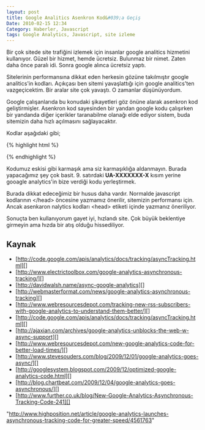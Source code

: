 ```yaml
---
layout: post
title: Google Analitics Asenkron Kod&#039;a Geçiş
Date: 2010-02-15 12:34
Category: Haberler, Javascript
tags: Google Analytics, Javascript, site izleme
---
```


Bir çok sitede site trafiğini izlemek için insanlar google analitics
hizmetini kullanıyor. Güzel bir hizmet, hemde ücretsiz. Bulunmaz bir
nimet. Zaten daha önce paralı idi. Sonra google alınca ücretsiz yaptı.

Sitelerinin performansına dikkat eden herkesin gözüne takılmıştır google
analitics'in kodları. Açıkçası ben sitemi yavaşlattığı için google
analitics'ten vazgeçicektim. Bir aralar site çok yavaştı. O zamanlar
düşünüyordum.

Google çalışanlarıda bu konudaki şikayetleri göz önüne alarak asenkron
kod geliştirmişler. Asenkron kod sayesinden bir yandan google kodu
çalışırken bir yandanda diğer içerikler taranabilme olanağı elde ediyor
sistem, buda sitemizin daha hızlı açılmasını sağlayacaktır.

Kodlar aşağıdaki gibi;

{% highlight html %}
<!DOCTYPE html>
<html>
<head>
<title>Başlık</title>
</head>
<body>
<script type="text/javascript">
  var _gaq = _gaq || [];
  _gaq.push(['_setAccount', 'UA-XXXXX-X']);
  _gaq.push(['_trackPageview']);
  (function() {
    var ga = document.createElement('script'); ga.type = 'text/javascript'; ga.async = true;
    ga.src = ('https:' == document.location.protocol ? 'https://ssl' : 'http://www') + '.google-analytics.com/ga.js';
    (document.getElementsByTagName('head')[0] || document.getElementsByTagName('body')[0]).appendChild(ga);
  })();
</script>
<!-- site icegi buradan sonra gelir -->
</body>
</html>
{% endhighlight %}

Kodumuz eskisi gibi karmaşık ama siz karmaşıklığa aldanmayın. Burada
yapacağımız şey çok basit. 9. satırdaki **UA-XXXXXXX-X** kısım yerine
gooagle analytics'in bize verdiği kodu yerleştirmek.

Burada dikkat edeceğimiz bir husus daha vardır. Normalde javascript
kodlarının </head\> öncesine yazmamız önerilir, sitemizin performansı
için. Ancak asenkaron nalytics kodları <head\> etiketi içinde yazmanız
öneriliyor.

Sonuçta ben kullanıyorum gayet iyi, hızlandı site. Çok büyük beklentiye
girmeyin ama hızda bir atış olduğu hissediliyor.

## Kaynak

-   [http://code.google.com/apis/analytics/docs/tracking/asyncTracking.html][]
-   [http://www.electrictoolbox.com/google-analytics-asynchronous-tracking/][]
-   [http://davidwalsh.name/async-google-analytics][]
-   [http://webmasterformat.com/news/google-analytics-asynchronous-tracking][]
-   [http://www.webresourcesdepot.com/tracking-new-rss-subscribers-with-google-analytics-to-understand-them-better/][]
-   [http://code.google.com/apis/analytics/docs/tracking/asyncTracking.html][]
-   [http://ajaxian.com/archives/google-analytics-unblocks-the-web-w-async-support][]
-   [http://www.webresourcesdepot.com/new-google-analytics-code-for-better-load-times/][]
-   [http://www.stevesouders.com/blog/2009/12/01/google-analytics-goes-async/][]
-   [http://googlesystem.blogspot.com/2009/12/optimized-google-analytics-code.html][]
-   [http://blog.chartbeat.com/2009/12/04/google-analytics-goes-asynchronous/][]
-   [http://www.further.co.uk/blog/New-Google-Analytics-Asynchronous-Tracking-Code-241][]

  [http://code.google.com/apis/analytics/docs/tracking/asyncTracking.html]: http://code.google.com/apis/analytics/docs/tracking/asyncTracking.html
    "http://code.google.com/apis/analytics/docs/tracking/asyncTracking.html"
  [http://www.electrictoolbox.com/google-analytics-asynchronous-tracking/]: http://www.electrictoolbox.com/google-analytics-asynchronous-tracking/
    "http://www.electrictoolbox.com/google-analytics-asynchronous-tracking/"
  [http://davidwalsh.name/async-google-analytics]: http://davidwalsh.name/async-google-analytics
    "http://davidwalsh.name/async-google-analytics"
  [http://webmasterformat.com/news/google-analytics-asynchronous-tracking]: http://webmasterformat.com/news/google-analytics-asynchronous-tracking
    "http://webmasterformat.com/news/google-analytics-asynchronous-tracking"
  [http://www.webresourcesdepot.com/tracking-new-rss-subscribers-with-google-analytics-to-understand-them-better/]: http://www.webresourcesdepot.com/tracking-new-rss-subscribers-with-google-analytics-to-understand-them-better/
    "http://www.webresourcesdepot.com/tracking-new-rss-subscribers-with-google-analytics-to-understand-them-better/"
  [http://ajaxian.com/archives/google-analytics-unblocks-the-web-w-async-support]: http://ajaxian.com/archives/google-analytics-unblocks-the-web-w-async-support
    "http://ajaxian.com/archives/google-analytics-unblocks-the-web-w-async-support"
  [http://www.webresourcesdepot.com/new-google-analytics-code-for-better-load-times/]: http://www.webresourcesdepot.com/new-google-analytics-code-for-better-load-times/
    "http://www.webresourcesdepot.com/new-google-analytics-code-for-better-load-times/"
  [http://www.stevesouders.com/blog/2009/12/01/google-analytics-goes-async/]: http://www.stevesouders.com/blog/2009/12/01/google-analytics-goes-async/
    "http://www.stevesouders.com/blog/2009/12/01/google-analytics-goes-async/"
  [http://googlesystem.blogspot.com/2009/12/optimized-google-analytics-code.html]: http://googlesystem.blogspot.com/2009/12/optimized-google-analytics-code.html
    "http://googlesystem.blogspot.com/2009/12/optimized-google-analytics-code.html"
  [http://blog.chartbeat.com/2009/12/04/google-analytics-goes-asynchronous/]: http://blog.chartbeat.com/2009/12/04/google-analytics-goes-asynchronous/
    "http://blog.chartbeat.com/2009/12/04/google-analytics-goes-asynchronous/"
  [http://www.further.co.uk/blog/New-Google-Analytics-Asynchronous-Tracking-Code-241]: http://www.further.co.uk/blog/New-Google-Analytics-Asynchronous-Tracking-Code-241
    "http://www.further.co.uk/blog/New-Google-Analytics-Asynchronous-Tracking-Code-241"
    "http://www.highposition.net/article/google-analytics-launches-asynchronous-tracking-code-for-greater-speed/4561763"
